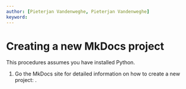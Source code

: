 ```yaml
---
author: [Pieterjan Vandenweghe, Pieterjan Vandenweghe]
keyword: 
---
```


# Creating a new MkDocs project

This procedures assumes you have installed Python.

1.  Go the MkDocs site for detailed information on how to create a new project: .


